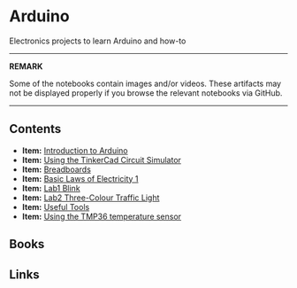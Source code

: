 # Arduino

Electronics projects to learn Arduino  and how-to

---
  **REMARK**
  
  Some of the notebooks contain images and/or videos. These artifacts may not be displayed properly if you browse the relevant notebooks via GitHub. 


---


## Contents

- **Item:** <a href="notebooks/introduction.ipynb">Introduction to Arduino</a>
- **Item:** <a href="notebooks/using_tinker_cad_circuit_simulator.ipynb">Using the TinkerCad Circuit Simulator</a>
- **Item:** <a href="notebooks/arduino_and_breadboards.ipynb">Breadboards</a>
- **Item:** <a href="notebooks/basic_laws_of_electricity_1.ipynb">Basic Laws of Electricity 1</a>
- **Item:** <a href="notebooks/lab_1_blink.ipynb">Lab1 Blink</a>
- **Item:** <a href="notebooks/lab_2_three_color_traffic_light.ipynb">Lab2 Three-Colour Traffic Light</a>
- **Item:** <a href="notebooks/useful_tools.ipynb">Useful Tools</a>
- **Item:** <a href="#">Using the TMP36 temperature sensor</a>

## Books

## Links
